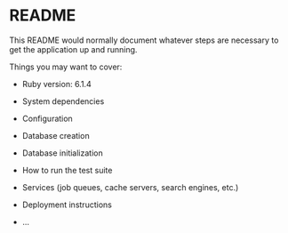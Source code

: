 # README

This README would normally document whatever steps are necessary to get the
application up and running.

Things you may want to cover:

* Ruby version: 6.1.4

* System dependencies

* Configuration

* Database creation

* Database initialization

* How to run the test suite

* Services (job queues, cache servers, search engines, etc.)

* Deployment instructions

* ...

